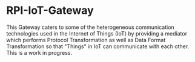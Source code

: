 # RPI-IoT-Gateway
This Gateway caters to some of the heterogeneous communication technologies used in the Internet of Things (IoT) by providing a mediator which performs Protocol Transformation as well as Data Format Transformation so that "Things" in IoT can communicate with each other. This is a work in progress.
